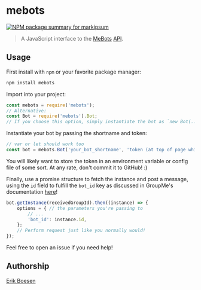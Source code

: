 # mebots
[![NPM package summary for markipsum](https://nodei.co/npm/markipsum.png)](https://nodei.co/npm/markipsum)

> A JavaScript interface to the <a href="http://mebots.co">MeBots</a> <a href="http://mebots.co/documentation">API</a>.

## Usage
First install with `npm` or your favorite package manager:
```sh
npm install mebots
```

Import into your project:
```js
const mebots = require('mebots');
// Alternative:
const Bot = require('mebots').Bot;
// If you choose this option, simply instantiate the bot as `new Bot(...)` below.
```

Instantiate your bot by passing the shortname and token:
```js
// var or let should work too
const bot = mebots.Bot('your_bot_shortname', 'token (at top of page while editing your bot)')
```
You will likely want to store the token in an environment variable or config file of some sort. At any rate, don't commit it to GitHub! :)

Finally, use a promise structure to fetch the instance and post a message, using the `id` field to fulfill the `bot_id` key as discussed in GroupMe's documentation [here](https://dev.groupme.com/docs/v3#bots_post)!

```js
bot.getInstance(receivedGroupId).then((instance) => {
    options = { // the parameters you're passing to
        // ...
        'bot_id': instance.id,
    };
    // Perform request just like you normally would!
});
```
Feel free to open an issue if you need help!

## Authorship
[Erik Boesen](https://github.com/ErikBoesen)
